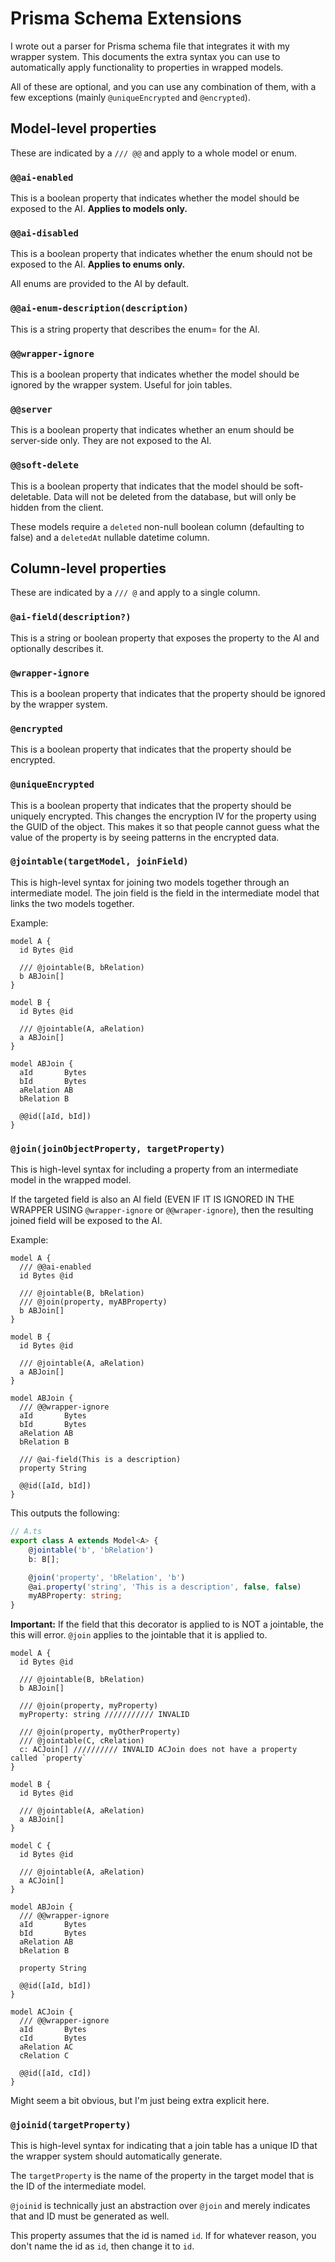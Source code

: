 # Prisma Schema Extensions

I wrote out a parser for Prisma schema file that integrates it with my wrapper system. This documents the extra syntax
you can use to automatically apply functionality to properties in wrapped models.

All of these are optional, and you can use any combination of them, with a few exceptions (mainly `@uniqueEncrypted` and
`@encrypted`).

## Model-level properties

These are indicated by a `/// @@` and apply to a whole model or enum.

### `@@ai-enabled`

This is a boolean property that indicates whether the model should be exposed to the AI. **Applies to models only.**

### `@@ai-disabled`

This is a boolean property that indicates whether the enum should not be exposed to the AI. **Applies to enums only.**

All enums are provided to the AI by default.

### `@@ai-enum-description(description)`

This is a string property that describes the enum= for the AI.

### `@@wrapper-ignore`

This is a boolean property that indicates whether the model should be ignored by the wrapper system. Useful for join
tables.

### `@@server`

This is a boolean property that indicates whether an enum should be server-side only. They are not exposed to the AI.

### `@@soft-delete`

This is a boolean property that indicates that the model should be soft-deletable.
Data will not be deleted from the database, but will only be hidden from the client.

These models require a `deleted` non-null boolean column (defaulting to false) and a `deletedAt` nullable datetime column.

## Column-level properties

These are indicated by a `/// @` and apply to a single column.

### `@ai-field(description?)`

This is a string or boolean property that exposes the property to the AI and optionally describes it.

### `@wrapper-ignore`

This is a boolean property that indicates that the property should be ignored by the wrapper system.

### `@encrypted`

This is a boolean property that indicates that the property should be encrypted.

### `@uniqueEncrypted`

This is a boolean property that indicates that the property should be uniquely encrypted. This changes the encryption IV
for the property using the GUID of the object.
This makes it so that people cannot guess what the value of the property is by seeing patterns in the encrypted data.

### `@jointable(targetModel, joinField)`

This is high-level syntax for joining two models together through an intermediate model. The join field is the field in
the intermediate model that links the two models together.

Example:

```prisma
model A {
  id Bytes @id

  /// @jointable(B, bRelation)
  b ABJoin[]
}

model B {
  id Bytes @id

  /// @jointable(A, aRelation)
  a ABJoin[]
}

model ABJoin {
  aId       Bytes
  bId       Bytes
  aRelation AB
  bRelation B

  @@id([aId, bId])
}
```

### `@join(joinObjectProperty, targetProperty)`

This is high-level syntax for including a property from an intermediate model in the wrapped model.

If the targeted field is also an AI field (EVEN IF IT IS IGNORED IN THE WRAPPER USING `@wrapper-ignore` or `@@wraper-ignore`), then the resulting joined field
will be exposed to the AI.

Example:

```prisma
model A {
  /// @@ai-enabled
  id Bytes @id

  /// @jointable(B, bRelation)
  /// @join(property, myABProperty)
  b ABJoin[]
}

model B {
  id Bytes @id

  /// @jointable(A, aRelation)
  a ABJoin[]
}

model ABJoin {
  /// @@wrapper-ignore
  aId       Bytes
  bId       Bytes
  aRelation AB
  bRelation B

  /// @ai-field(This is a description)
  property String

  @@id([aId, bId])
}
```

This outputs the following:

```ts
// A.ts
export class A extends Model<A> {
    @jointable('b', 'bRelation')
    b: B[];

    @join('property', 'bRelation', 'b')
    @ai.property('string', 'This is a description', false, false)
    myABProperty: string;
}
```

**Important:** If the field that this decorator is applied to is NOT a jointable, the this will error. `@join` applies to the jointable that it is applied to.

```prisma
model A {
  id Bytes @id

  /// @jointable(B, bRelation)
  b ABJoin[]

  /// @join(property, myProperty)
  myProperty: string /////////// INVALID 

  /// @join(property, myOtherProperty)
  /// @jointable(C, cRelation)
  c: ACJoin[] ////////// INVALID ACJoin does not have a property called `property`
}

model B {
  id Bytes @id

  /// @jointable(A, aRelation)
  a ABJoin[]
}

model C {
  id Bytes @id

  /// @jointable(A, aRelation)
  a ACJoin[]
}

model ABJoin {
  /// @@wrapper-ignore
  aId       Bytes
  bId       Bytes
  aRelation AB
  bRelation B

  property String

  @@id([aId, bId])
}

model ACJoin {
  /// @@wrapper-ignore
  aId       Bytes
  cId       Bytes
  aRelation AC
  cRelation C

  @@id([aId, cId])
}
```

Might seem a bit obvious, but I'm just being extra explicit here.

### `@joinid(targetProperty)`

This is high-level syntax for indicating that a join table has a unique ID that the
wrapper system should automatically generate.

The `targetProperty` is the name of the property in the target model that is the ID of the intermediate model.

`@joinid` is technically just an abstraction over `@join` and merely indicates that and ID must be generated as well.

This property assumes that the id is named `id`. If for whatever reason, you don't name the id as `id`, then change it to `id`.